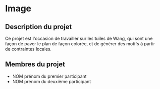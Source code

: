 # Image

## Description du projet 

Ce projet est l'occasion de travailler sur les tuiles de Wang, qui sont une façon de paver le plan de façon colorée, et de générer des motifs à partir de contraintes locales.

## Membres du projet

- NOM prénom du premier participant
- NOM prénom du deuxième participant
